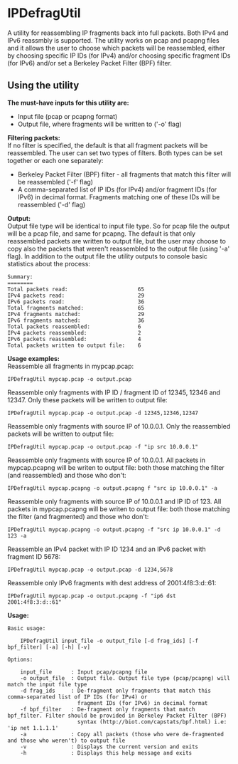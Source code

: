 IPDefragUtil
============

A utility for reassembling IP fragments back into full packets. Both IPv4 and IPv6 reassmbly is supported. 
The utility works on pcap and pcapng files and it allows the user to choose which packets will be reassembled, either by choosing
specific IP IDs (for IPv4) and/or choosing specific fragment IDs (for IPv6) and/or set a Berkeley Packet Filter (BPF) filter.


Using the utility
-----------------
**The must-have inputs for this utility are:**  
- Input file (pcap or pcapng format)
- Output file, where fragments will be written to ('-o' flag)

**Filtering packets:**  
If no filter is specified, the default is that all fragment packets will be reassembled.
The user can set two types of filters. Both types can be set together or each one separately:
- Berkeley Packet Filter (BPF) filter - all fragments that match this filter will be reassembled ('-f' flag)
- A comma-separated list of IP IDs (for IPv4) and/or fragment IDs (for IPv6) in decimal format. Fragments matching one of these IDs will be reassembled ('-d' flag)

**Output:**  
Output file type will be identical to input file type. So for pcap file the output will be a pcap file, and same for pcapng.
The default is that only reassembled packets are written to output file, but the user may choose to copy also the packets 
that weren't reassembled to the output file (using '-a' flag).
In addition to the output file the utility outputs to console basic statistics about the process:  

	Summary:
	========
	Total packets read:                      65
	IPv4 packets read:                       29
	IPv6 packets read:                       36
	Total fragments matched:                 65
	IPv4 fragments matched:                  29
	IPv6 fragments matched:                  36
	Total packets reassembled:               6
	IPv4 packets reassembled:                2
	IPv6 packets reassembled:                4
	Total packets written to output file:    6


**Usage examples:**  
Reassemble all fragments in mypcap.pcap:  

	IPDefragUtil mypcap.pcap -o output.pcap
	
Reassemble only fragments with IP ID / fragment ID of 12345, 12346 and 12347. Only these packets will be written to output file:  

	IPDefragUtil mypcap.pcap -o output.pcap -d 12345,12346,12347

Reassemble only fragments with source IP of 10.0.0.1. Only the reassembled packets will be written to output file:  

	IPDefragUtil mypcap.pcap -o output.pcap -f "ip src 10.0.0.1"
	
Reassemble only fragments with source IP of 10.0.0.1. All packets in mypcap.pcapng will be writen to output file: both those matching the 
filter (and reassembled) and those who don't:  

	IPDefragUtil mypcap.pcapng -o output.pcapng f "src ip 10.0.0.1" -a

Reassemble only fragments with source IP of 10.0.0.1 and IP ID of 123. All packets in mypcap.pcapng will be writen to output file: both those
matching the filter (and fragmented) and those who don't:  

	IPDefragUtil mypcap.pcapng -o output.pcapng -f "src ip 10.0.0.1" -d 123 -a

Reassemble an IPv4 packet with IP ID 1234 and an IPv6 packet with fragment ID 5678:  

	IPDefragUtil mypcap.pcap -o output.pcap -d 1234,5678

Reassemble only IPv6 fragments with dest address of 2001:4f8:3:d::61:  

	IPDefragUtil mypcap.pcap -o output.pcapng -f "ip6 dst 2001:4f8:3:d::61"


**Usage:**  

	Basic usage:
	
		IPDefragUtil input_file -o output_file [-d frag_ids] [-f bpf_filter] [-a] [-h] [-v]

	Options:

	    input_file      : Input pcap/pcapng file
	    -o output_file  : Output file. Output file type (pcap/pcapng) will match the input file type
	    -d frag_ids     : De-fragment only fragments that match this comma-separated list of IP IDs (for IPv4) or
	                      fragment IDs (for IPv6) in decimal format
	    -f bpf_filter   : De-fragment only fragments that match bpf_filter. Filter should be provided in Berkeley Packet Filter (BPF)
	                      syntax (http://biot.com/capstats/bpf.html) i.e: 'ip net 1.1.1.1'
	    -a              : Copy all packets (those who were de-fragmented and those who weren't) to output file
	    -v              : Displays the current version and exits
	    -h              : Displays this help message and exits
